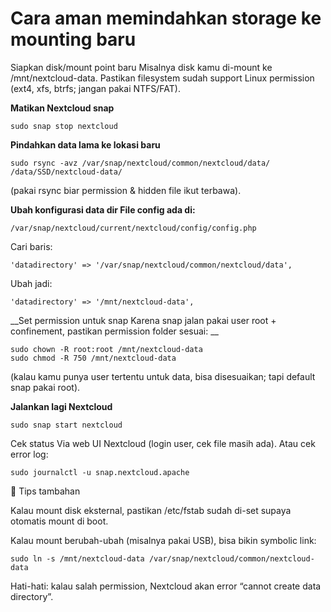 # Cara aman memindahkan storage ke mounting baru

Siapkan disk/mount point baru
Misalnya disk kamu di-mount ke /mnt/nextcloud-data.
Pastikan filesystem sudah support Linux permission (ext4, xfs, btrfs; jangan pakai NTFS/FAT).

**Matikan Nextcloud snap**
```
sudo snap stop nextcloud
```

__Pindahkan data lama ke lokasi baru__

```
sudo rsync -avz /var/snap/nextcloud/common/nextcloud/data/ /data/SSD/nextcloud-data/
```

(pakai rsync biar permission & hidden file ikut terbawa).

__Ubah konfigurasi data dir
File config ada di:__
```
/var/snap/nextcloud/current/nextcloud/config/config.php
```

Cari baris:

```'datadirectory' => '/var/snap/nextcloud/common/nextcloud/data',```


Ubah jadi:

```'datadirectory' => '/mnt/nextcloud-data',```


__Set permission untuk snap
Karena snap jalan pakai user root + confinement, pastikan permission folder sesuai:
__
```
sudo chown -R root:root /mnt/nextcloud-data
sudo chmod -R 750 /mnt/nextcloud-data
```

(kalau kamu punya user tertentu untuk data, bisa disesuaikan; tapi default snap pakai root).

__Jalankan lagi Nextcloud__
```
sudo snap start nextcloud
```

Cek status
Via web UI Nextcloud (login user, cek file masih ada).
Atau cek error log:
```
sudo journalctl -u snap.nextcloud.apache
```
🔹 Tips tambahan

Kalau mount disk eksternal, pastikan /etc/fstab sudah di-set supaya otomatis mount di boot.

Kalau mount berubah-ubah (misalnya pakai USB), bisa bikin symbolic link:
```
sudo ln -s /mnt/nextcloud-data /var/snap/nextcloud/common/nextcloud-data
```

Hati-hati: kalau salah permission, Nextcloud akan error “cannot create data directory”.